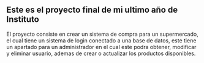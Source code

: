 <h2>Este es el proyecto final de mi ultimo año de Instituto</h2>

<p>
El proyecto consiste en crear un sistema de compra para un supermercado, el cual tiene un sistema de login conectado a una base de datos, este tiene un apartado para un administrador en el cual este podra obtener, modificar y eliminar usuario, ademas de crear o actualizar los productos disponibles.
</p>
